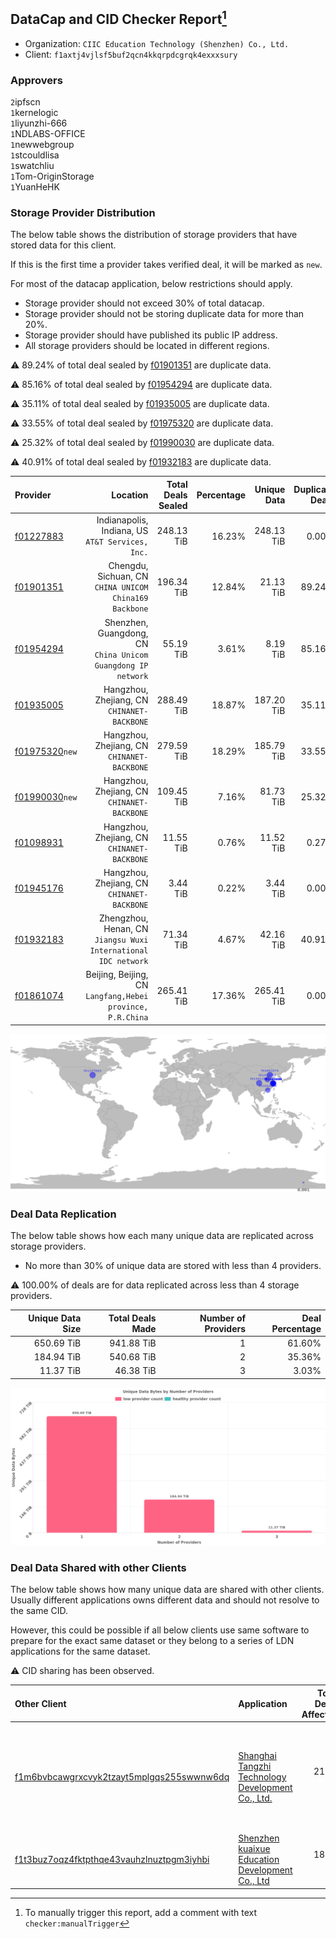 ## DataCap and CID Checker Report[^1]
 - Organization: `CIIC Education Technology (Shenzhen) Co., Ltd.`
 - Client: `f1axtj4vjlsf5buf2qcn4kkqrpdcgrqk4exxxsury`
### Approvers
`2`ipfscn<br/>`1`kernelogic<br/>`1`liyunzhi-666<br/>`1`NDLABS-OFFICE<br/>`1`newwebgroup<br/>`1`stcouldlisa<br/>`1`swatchliu<br/>`1`Tom-OriginStorage<br/>`1`YuanHeHK

### Storage Provider Distribution
The below table shows the distribution of storage providers that have stored data for this client.

If this is the first time a provider takes verified deal, it will be marked as `new`.

For most of the datacap application, below restrictions should apply.
 - Storage provider should not exceed 30% of total datacap.
 - Storage provider should not be storing duplicate data for more than 20%.
 - Storage provider should have published its public IP address.
 - All storage providers should be located in different regions.

⚠️ 89.24% of total deal sealed by [f01901351](https://filfox.info/en/address/f01901351) are duplicate data.

⚠️ 85.16% of total deal sealed by [f01954294](https://filfox.info/en/address/f01954294) are duplicate data.

⚠️ 35.11% of total deal sealed by [f01935005](https://filfox.info/en/address/f01935005) are duplicate data.

⚠️ 33.55% of total deal sealed by [f01975320](https://filfox.info/en/address/f01975320) are duplicate data.

⚠️ 25.32% of total deal sealed by [f01990030](https://filfox.info/en/address/f01990030) are duplicate data.

⚠️ 40.91% of total deal sealed by [f01932183](https://filfox.info/en/address/f01932183) are duplicate data.

| Provider                                                    |                                                          Location | Total Deals Sealed | Percentage | Unique Data | Duplicate Deals |
| :---------------------------------------------------------- | ----------------------------------------------------------------: | -----------------: | ---------: | ----------: | --------------: |
| [f01227883](https://filfox.info/en/address/f01227883)       |               Indianapolis, Indiana, US<br/>`AT&T Services, Inc.` |         248.13 TiB |     16.23% |  248.13 TiB |           0.00% |
| [f01901351](https://filfox.info/en/address/f01901351)       |         Chengdu, Sichuan, CN<br/>`CHINA UNICOM China169 Backbone` |         196.34 TiB |     12.84% |   21.13 TiB |          89.24% |
| [f01954294](https://filfox.info/en/address/f01954294)       |   Shenzhen, Guangdong, CN<br/>`China Unicom Guangdong IP network` |          55.19 TiB |      3.61% |    8.19 TiB |          85.16% |
| [f01935005](https://filfox.info/en/address/f01935005)       |                    Hangzhou, Zhejiang, CN<br/>`CHINANET-BACKBONE` |         288.49 TiB |     18.87% |  187.20 TiB |          35.11% |
| [f01975320](https://filfox.info/en/address/f01975320)`new`  |                    Hangzhou, Zhejiang, CN<br/>`CHINANET-BACKBONE` |         279.59 TiB |     18.29% |  185.79 TiB |          33.55% |
| [f01990030](https://filfox.info/en/address/f01990030)`new`  |                    Hangzhou, Zhejiang, CN<br/>`CHINANET-BACKBONE` |         109.45 TiB |      7.16% |   81.73 TiB |          25.32% |
| [f01098931](https://filfox.info/en/address/f01098931)       |                    Hangzhou, Zhejiang, CN<br/>`CHINANET-BACKBONE` |          11.55 TiB |      0.76% |   11.52 TiB |           0.27% |
| [f01945176](https://filfox.info/en/address/f01945176)       |                    Hangzhou, Zhejiang, CN<br/>`CHINANET-BACKBONE` |           3.44 TiB |      0.22% |    3.44 TiB |           0.00% |
| [f01932183](https://filfox.info/en/address/f01932183)       | Zhengzhou, Henan, CN<br/>`Jiangsu Wuxi International IDC network` |          71.34 TiB |      4.67% |   42.16 TiB |          40.91% |
| [f01861074](https://filfox.info/en/address/f01861074)       |     Beijing, Beijing, CN<br/>`Langfang,Hebei province, P.R.China` |         265.41 TiB |     17.36% |  265.41 TiB |           0.00% |

![Provider Distribution](https://raw.githubusercontent.com/data-preservation-programs/filplus-checker-assets/main/filecoin-project/filecoin-plus-large-datasets/issues/1207/1672974806413.png)
### Deal Data Replication
The below table shows how each many unique data are replicated across storage providers.
- No more than 30% of unique data are stored with less than 4 providers.

⚠️ 100.00% of deals are for data replicated across less than 4 storage providers.

| Unique Data Size | Total Deals Made | Number of Providers | Deal Percentage |
| ---------------: | ---------------: | ------------------: | --------------: |
|       650.69 TiB |       941.88 TiB |                   1 |          61.60% |
|       184.94 TiB |       540.68 TiB |                   2 |          35.36% |
|        11.37 TiB |        46.38 TiB |                   3 |           3.03% |

![Replication Distribution](https://raw.githubusercontent.com/data-preservation-programs/filplus-checker-assets/main/filecoin-project/filecoin-plus-large-datasets/issues/1207/1672974807013.png)
### Deal Data Shared with other Clients
The below table shows how many unique data are shared with other clients.
Usually different applications owns different data and should not resolve to the same CID.

However, this could be possible if all below clients use same software to prepare for the exact same dataset or they belong to a series of LDN applications for the same dataset.

⚠️ CID sharing has been observed.

| Other Client                                                                                                          | Application                                                                                                                        | Total Deals Affected | Unique CIDs | Approvers                                                                                                                                     |
| :-------------------------------------------------------------------------------------------------------------------- | :--------------------------------------------------------------------------------------------------------------------------------- | -------------------: | ----------: | :-------------------------------------------------------------------------------------------------------------------------------------------- |
| [f1m6bvbcawgrxcvyk2tzayt5mplgqs255swwnw6dq](https://filfox.info/en/address/f1m6bvbcawgrxcvyk2tzayt5mplgqs255swwnw6dq) | [Shanghai Tangzhi Technology Development Co\., Ltd\.](https://github.com/filecoin-project/filecoin-plus-large-datasets/issues/826) |            21.38 TiB |         673 | `1`1ane-1<br/>`2`NDLABS-OFFICE<br/>`1`newwebgroup<br/>`1`psh0691<br/>`2`stcouldlisa<br/>`1`swatchliu<br/>`1`Tom-OriginStorage<br/>`1`YuanHeHK |
| [f1t3buz7oqz4fktpthqe43vauhzlnuztpgm3iyhbi](https://filfox.info/en/address/f1t3buz7oqz4fktpthqe43vauhzlnuztpgm3iyhbi) | [Shenzhen kuaixue Education Development Co\., Ltd](https://github.com/filecoin-project/filecoin-plus-large-datasets/issues/1363)   |            18.97 TiB |         470 | `1`1ane-1<br/>`1`kernelogic<br/>`1`psh0691<br/>`1`stcouldlisa<br/>`1`xiaoyuaiheshui                                                           |

[^1]: To manually trigger this report, add a comment with text `checker:manualTrigger`
